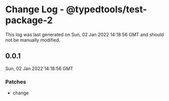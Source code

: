 # Change Log - @typedtools/test-package-2

This log was last generated on Sun, 02 Jan 2022 14:18:56 GMT and should not be manually modified.

## 0.0.1
Sun, 02 Jan 2022 14:18:56 GMT

### Patches

- change


